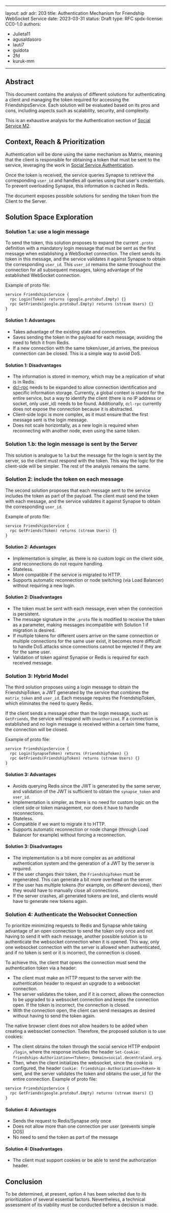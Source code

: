 
---
layout: adr
adr: 203
title: Authentication Mechanism for Friendship WebSocket Service
date: 2023-03-31
status: Draft
type: RFC
spdx-license: CC0-1.0
authors:

- Julieta11
- agusaldasoro
- lauti7
- guidota
- 2fd
- kuruk-mm

---

## Abstract

This document contains the analysis of different solutions for authenticating a client and managing the token required for accessing the FriendshipsService. Each solution will be evaluated based on its pros and cons, including aspects such as scalability, security, and complexity.

This is an exhaustive analysis for the Authentication section of [Social Service M2](/adr/ADR-189).

## Context, Reach & Prioritization

Authentication will be done using the same mechanism as Matrix, meaning that the client is responsible for obtaining a token that must be sent to the service, leveraging the work in [Social Service Authentication](/adr/ADR-143).

Once the token is received, the service queries Synapse to retrieve the corresponding `user_id` and handles all queries using that user's credentials. To prevent overloading Synapse, this information is cached in Redis.

The document exposes possible solutions for sending the token from the Client to the Server.

## Solution Space Exploration

### Solution 1.a: use a login message

To send the token, this solution proposes to expand the current `.proto` definition with a mandatory login message that must be sent as the first message when establishing a WebSocket connection. The client sends its token in this message, and the service validates it against Synapse to obtain the corresponding `user_id`. This `user_id` remains the same throughout the connection for all subsequent messages, taking advantage of the established WebSocket connection.

Example of proto file:

```proto
service FriendshipsService {
  rpc Login(Token) returns (google.protobuf.Empty) {}
  rpc GetFriends(google.protobuf.Empty) returns (stream Users) {}
}
```

#### Solution 1: Advantages

- Takes advantage of the existing state and connection.
- Saves sending the token in the payload for each message, avoiding the need to fetch it from Redis.
- If a new connection with the same token/user_id arrives, the previous connection can be closed. This is a simple way to avoid DoS.

#### Solution 1: Disadvantages

- The information is stored in memory, which may be a replication of what is in Redis.
- [dcl-rpc](https://github.com/decentraland/rpc-rust) needs to be expanded to allow connection identification and specific information storage. Currently, a global context is stored for the entire service, but a way to identify the client (there is no IP address or socket, only user_id) needs to be found. Additionally, `dcl-rpc` currently does not expose the connection because it is abstracted.
- Client-side logic is more complex, as it must ensure that the first message sent is the login message.
- Does not scale horizontally, as a new login is required when reconnecting with another node, even using the same token.

### Solution 1.b: the login message is sent by the Server

This solution is analogue to 1.a but the message for the login is sent by the server, so the client must respond with the token. This way the logic for the client-side will be simpler. The rest of the analysis remains the same.

### Solution 2: include the token on each message

The second solution proposes that each message sent to the service includes the token as part of the payload. The client must send the token with each message, and the service validates it against Synapse to obtain the corresponding `user_id`.

Example of proto file:

```proto
service FriendshipsService {
  rpc GetFriends(Token) returns (stream Users) {}
}
```

#### Solution 2: Advantages

- Implementation is simpler, as there is no custom logic on the client side, and reconnections do not require handling.
- Stateless.
- More compatible if the service is migrated to HTTP.
- Supports automatic reconnection or node switching (via Load Balancer) without requiring a new login.

#### Solution 2: Disadvantages

- The token must be sent with each message, even when the connection is persistent.
- The message signature in the `.proto` file is modified to receive the token as a parameter, making messages incompatible with Solution 1 if migration is desired.
- If multiple tokens for different users arrive on the same connection or multiple connections for the same user exist, it becomes more difficult to handle DoS attacks since connections cannot be rejected if they are for the same user.
- Validation of token against Synapse or Redis is required for each received message.

### Solution 3: Hybrid Model

The third solution proposes using a login message to obtain the FriendshipToken, a JWT generated by the service that combines the `matrix_token` and `user_id`. Each message requires the FriendshipToken, which eliminates the need to query Redis.

If the client sends a message other than the login message, such as `GetFriends`, the service will respond with `Unauthorized`. If a connection is established and no login message is received within a certain time frame, the connection will be closed.

Example of proto file:

```proto
service FriendshipsService {
  rpc Login(SynapseToken) returns (FriendshipToken) {}
  rpc GetFriends(FriendshipToken) returns (stream Users) {}
}
```

#### Solution 3: Advantages

- Avoids querying Redis since the JWT is generated by the same server, and validation of the JWT is sufficient to obtain the `synapse_token` and `user_id`.
- Implementation is simpler, as there is no need for custom logic on the client side or token management, nor does it have to handle reconnections.
- Stateless.
- Compatible if we want to migrate it to HTTP.
- Supports automatic reconnection or node change (through Load Balancer for example) without forcing a reconnection.

#### Solution 3: Disadvantages

- The implementation is a bit more complex as an additional authentication system and the generation of a JWT by the server is required.
- If the user changes their token, the `FriendshipToken` must be regenerated. This can generate a bit more overhead on the server.
- If the user has multiple tokens (for example, on different devices), then they would have to manually close all connections.
- If the server crashes, all generated tokens are lost, and clients would have to generate new tokens again.

### Solution 4: Authenticate the Websocket Connection

To prioritize minimizing requests to Redis and Synapse while taking advantage of an open connection to send the token only once and not having to send it with each message, another possible solution is to authenticate the websocket connection when it is opened. This way, only one websocket connection with the server is allowed when authenticated, and if no token is sent or it is incorrect, the connection is closed.

To achieve this, the client that opens the connection must send the authentication token via a header:

- The client must make an HTTP request to the server with the authentication header to request an upgrade to a websocket connection.
- The server validates the token, and if it is correct, allows the connection to be upgraded to a websocket connection and keeps the connection open. If the token is incorrect, the connection is closed.
- With the connection open, the client can send messages as desired without having to send the token again.

The native browser client does not allow headers to be added when creating a websocket connection. Therefore, the proposed solution is to use cookies:

- The client obtains the token through the social service HTTP endpoint `/login`, where the response includes the header `Set-Cookie: friendships-Authorization=<Token>; Domain=social.decentraland.org`.
- Then, when the client initializes the websocket, since the cookie is configured, the header `Cookie: friendships-Authorization=<Token>` is sent, and the server validates the token and obtains the user_id for the entire connection.
Example of proto file:

```proto
service FriendshipsService {
  rpc GetFriends(google.protobuf.Empty) returns (stream Users) {}
}
```

#### Solution 4: Advantages

- Sends the request to Redis/Synapse only once
- Does not allow more than one connection per user (prevents simple DOS)
- No need to send the token as part of the message

#### Solution 4: Disadvantages

- The client must support cookies or be able to send the authorization header.

## Conclusion

To be determined, at present, option 4 has been selected due to its prioritization of several essential factors. Nevertheless, a technical assessment of its viability must be conducted before a decision is made.
